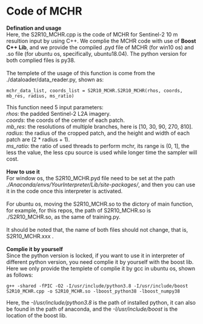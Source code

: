 # Code of MCHR<br>
**Defination and usage** <br>
Here, the S2R10_MCHR.cpp is the code of MCHR for Sentinel-2 10 m resultion input by using C++. We complie the MCHR code with use of **Boost C++ Lib**, and we provide the compiled .pyd file of MCHR (for win10 os) and .so file (for ubuntu os, specifically, ubuntu18.04). The python version for both complied files is py38. <br> <br>
The templete of the usage of this function is come from the ./dataloader/data_reader.py, shown as:
```
mchr_data_list, coords_list = S2R10_MCHR.S2R10_MCHR(rhos, coords, mb_res, radius, ms_ratio)
```
This function need 5 input parameters: <br>
*rhos*: the padded Sentinel-2 L2A imagery. <br>
*coords*: the coords of the center of each patch. <br>
*mb_res*: the resolutions of multiple branches, here is [10, 30, 90, 270, 810]. <br>
*radius*: the radius of the cropped patch, and the height and width of each patch are (2 * radius + 1). <br>
*ms_ratio*: the ratio of used threads to perform mchr, its range is (0, 1], the less the value, the less cpu source is used while longer time the sampler will cost. <br><br>
**How to use it**<br>
For window os, the S2R10_MCHR.pyd file need to be set at the path *./Anaconda/envs/YourInterpreter/Lib/site-packages/*, and then you can use it in the code once this interpreter is activated. <br><br>
For ubuntu os, moving the S2R10_MCHR.so to the dictory of main function, for example, for this repos, the path of S2R10_MCHR.so is ./S2R10_MCHR.so, as the same of training.py. <br><br>
It should be noted that, the name of both files should not change, that is, S2R10_MCHR.xxx . <br><br>
**Complie it by yourself**<br> 
Since the python version is locked, if you want to use it in interpreter of different python version, you need complie it by yourself with the boost lib. Here we only provide the templete of complie it by gcc in ubuntu os, shown as follows:
```
g++ -shared -fPIC -O2 -I/usr/include/python3.8 -I/usr/include/boost S2R10_MCHR.cpp -o S2R10_MCHR.so -lboost_python38 -lboost_numpy38
```
Here, the *-I/usr/include/python3.8* is the path of installed python, it can also be found in the path of anaconda, and the *-I/usr/include/boost* is the location of the boost lib. <br> 
